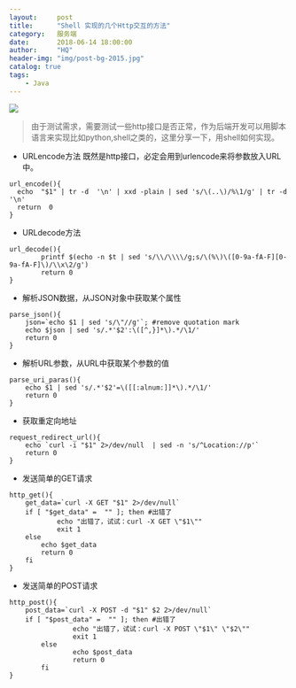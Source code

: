 ```yaml
---
layout:     post
title:      "Shell 实现的几个Http交互的方法"
category:   服务端
date:       2018-06-14 18:00:00
author:     "HQ"
header-img: "img/post-bg-2015.jpg"
catalog: true
tags:
    - Java
---
```


![](https://img.hacpai.com/bing/20171206.jpg?imageView2/1/w/960/h/520/interlace/1/q/10) 

>由于测试需求，需要测试一些http接口是否正常，作为后端开发可以用脚本语言来实现比如python,shell之类的，这里分享一下，用shell如何实现。

* URLencode方法
既然是http接口，必定会用到urlencode来将参数放入URL中。
```
url_encode(){ 
  echo  "$1" | tr -d  '\n' | xxd -plain | sed 's/\(..\)/%\1/g' | tr -d  '\n'  
  return  0 
}
```

* URLdecode方法
```
url_decode(){
        printf $(echo -n $t | sed 's/\\/\\\\/g;s/\(%\)\([0-9a-fA-F][0-9a-fA-F]\)/\\x\2/g')
        return 0
}
```

* 解析JSON数据，从JSON对象中获取某个属性
```
parse_json(){
    json=`echo $1 | sed 's/\"//g'`; #remove quotation mark
    echo $json | sed 's/.*'$2':\([^,}]*\).*/\1/'
    return 0
}
```

* 解析URL参数，从URL中获取某个参数的值
```
parse_uri_paras(){
    echo $1 | sed 's/.*'$2'=\([[:alnum:]]*\).*/\1/'
    return 0
}
```

* 获取重定向地址
```
request_redirect_url(){
    echo `curl -i "$1" 2>/dev/null  | sed -n 's/^Location://p'`
    return 0
}
```

* 发送简单的GET请求
```
http_get(){
    get_data=`curl -X GET "$1" 2>/dev/null`
    if [ "$get_data" =  "" ]; then #出错了
            echo "出错了，试试：curl -X GET \"$1\""
            exit 1
    else 
        echo $get_data
        return 0
    fi
}
```

* 发送简单的POST请求
```
http_post(){
    post_data=`curl -X POST -d "$1" $2 2>/dev/null`
    if [ "$post_data" =  "" ]; then #出错了
                echo "出错了，试试：curl -X POST \"$1\" \"$2\""
                exit 1
        else
                echo $post_data
                return 0
        fi
}
```